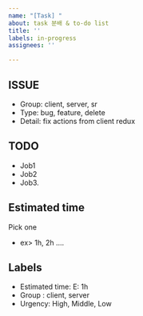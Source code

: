 ```yaml
---
name: "[Task] "
about: task 분배 & to-do list
title: ''
labels: in-progress
assignees: ''

---
```


## ISSUE
* Group: client, server, sr
* Type: bug, feature, delete
* Detail: fix actions from client redux

## TODO
* Job1
* Job2
* Job3.  

## Estimated time
Pick one
* ex> 1h, 2h ....

## Labels
* Estimated time: E: 1h
* Group : client, server
* Urgency: High, Middle, Low
